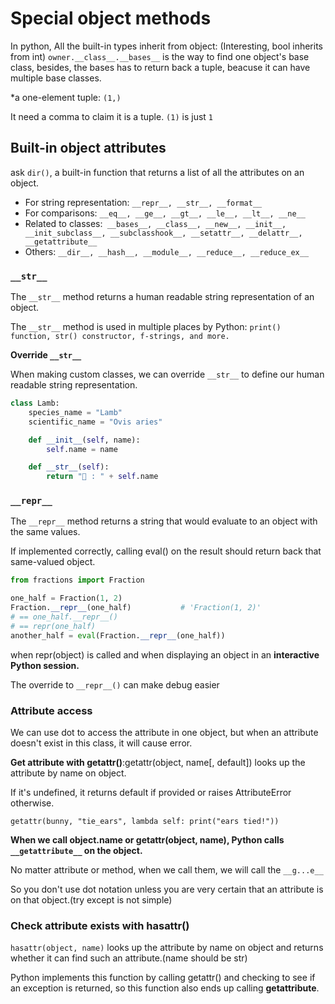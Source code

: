 # Special object methods

In python, All the built-in types inherit from object:
(Interesting, bool inherits from int)
`owner.__class__.__bases__` is the way to find one object's base class, besides, the bases has to return back a tuple, beacuse it can have multiple base classes.

*a one-element tuple: `(1,)`

It need a comma to claim it is a tuple. `(1)` is just `1`


## Built-in object attributes
ask `dir()`, a built-in function that returns a list of all the attributes on an object.

* For string representation: `__repr__, __str__, __format__`
* For comparisons: `__eq__, __ge__, __gt__, __le__, __lt__, __ne__`
* Related to classes:` __bases__, __class__, __new__, __init__, __init_subclass__, __subclasshook__, __setattr__, __delattr__, __getattribute__`
* Others: `__dir__, __hash__, __module__, __reduce__, __reduce_ex__`

### `__str__`
The `__str__` method returns a human readable string representation of an object.

The `__str__` method is used in multiple places by Python: `print() function, str() constructor, f-strings, and more.`

**Override `__str__`**

When making custom classes, we can override `__str__` to define our human readable string representation.

```py
class Lamb:
    species_name = "Lamb"
    scientific_name = "Ovis aries"

    def __init__(self, name):
        self.name = name

    def __str__(self):
        return "🐑 : " + self.name
```

### `__repr__`

The `__repr__` method returns a string that would evaluate to an object with the same values.

If implemented correctly, calling eval() on the result should return back that same-valued object.

```py
from fractions import Fraction

one_half = Fraction(1, 2)
Fraction.__repr__(one_half)           # 'Fraction(1, 2)'
# == one_half.__repr__()
# == repr(one_half)
another_half = eval(Fraction.__repr__(one_half))
```

when repr(object) is called and when displaying an object in an **interactive Python session.**

The override to `__repr__()` can make debug easier

### Attribute access

We can use dot to access the attribute in one object, but when an attribute doesn't exist in this class, it will cause error.

**Get attribute with getattr()**:getattr(object, name[, default]) looks up the attribute by name on object.

If it's undefined, it returns default if provided or raises AttributeError otherwise.

`getattr(bunny, "tie_ears", lambda self: print("ears tied!"))`

**When we call object.name or getattr(object, name), Python calls `__getattribute__` on the object.**

No matter attribute or method, when we call them, we will call the `__g...e__`

So you don't use dot notation unless you are very certain that an attribute is on that object.(try except is not simple)

### Check attribute exists with hasattr()
`hasattr(object, name)` looks up the attribute by name on object and returns whether it can find such an attribute.(name should be str)

Python implements this function by calling getattr() and checking to see if an exception is returned, so this function also ends up calling __getattribute__.

